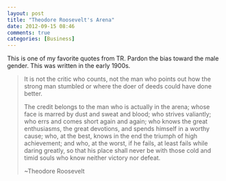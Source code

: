 ```yaml
---
layout: post
title: "Theodore Roosevelt's Arena"
date: 2012-09-15 08:46
comments: true
categories: [Business]
---
```


This is one of my favorite quotes from TR. Pardon the bias toward the
male gender. This was written in the early 1900s.

<blockquote>
<p>It is not the critic who counts, not the man who points out how the
strong man stumbled or where the doer of deeds could have done
better.</p>
<p>The credit belongs to the man who is actually in the arena; whose face
is marred by dust and sweat and blood; who strives valiantly; who errs
and comes short again and again; who knows the great enthusiasms, the
great devotions, and spends himself in a worthy cause; who, at the best,
knows in the end the triumph of high achievement; and who, at the worst,
if he fails, at least fails while daring greatly, so that his place
shall never be with those cold and timid souls who know neither victory
nor defeat.</p>
~Theodore Roosevelt
</blockquote>
